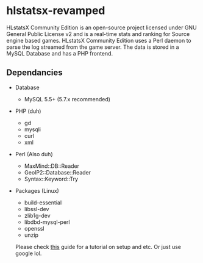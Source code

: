 # hlstatsx-revamped
HLstatsX Community Edition is an open-source project licensed under GNU General Public License v2 and is a real-time stats and ranking for Source engine based games. HLstatsX Community Edition uses a Perl daemon to parse the log streamed from the game server. The data is stored in a MySQL Database and has a PHP frontend.

## Dependancies
- Database
  - MySQL 5.5+ (5.7.x recommended)
  
- PHP (duh)
  - gd 
  - mysqli
  - curl
  - xml
  
- Perl (Also duh)
  - MaxMind::DB::Reader
  - GeoIP2::Database::Reader
  - Syntax::Keyword::Try
  
- Packages (Linux)
  - build-essential
  - libssl-dev
  - zlib1g-dev
  - libdbd-mysql-perl
  - openssl
  - unzip
  
  Please check [this](https://github.com/NomisCZ/hlstatsx-community-edition/wiki) guide for a tutorial on setup and etc. Or just use google lol.
